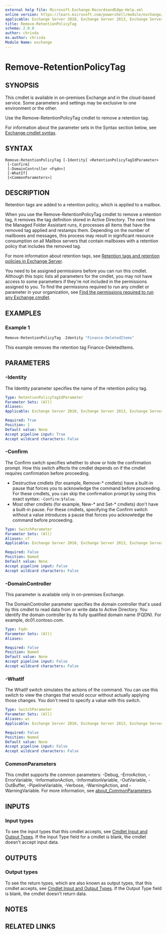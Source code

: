 ```yaml
---
external help file: Microsoft.Exchange.RecordsandEdge-Help.xml
online version: https://learn.microsoft.com/powershell/module/exchange/remove-retentionpolicytag
applicable: Exchange Server 2010, Exchange Server 2013, Exchange Server 2016, Exchange Server 2019, Exchange Online
title: Remove-RetentionPolicyTag
schema: 2.0.0
author: chrisda
ms.author: chrisda
Module Name: exchange
---
```


# Remove-RetentionPolicyTag

## SYNOPSIS
This cmdlet is available in on-premises Exchange and in the cloud-based service. Some parameters and settings may be exclusive to one environment or the other.

Use the Remove-RetentionPolicyTag cmdlet to remove a retention tag.

For information about the parameter sets in the Syntax section below, see [Exchange cmdlet syntax](https://learn.microsoft.com/powershell/exchange/exchange-cmdlet-syntax).

## SYNTAX

```
Remove-RetentionPolicyTag [-Identity] <RetentionPolicyTagIdParameter>
 [-Confirm]
 [-DomainController <Fqdn>]
 [-WhatIf]
 [<CommonParameters>]
```

## DESCRIPTION
Retention tags are added to a retention policy, which is applied to a mailbox.

When you use the Remove-RetentionPolicyTag cmdlet to remove a retention tag, it removes the tag definition stored in Active Directory. The next time the Managed Folder Assistant runs, it processes all items that have the removed tag applied and restamps them. Depending on the number of mailboxes and messages, this process may result in significant resource consumption on all Mailbox servers that contain mailboxes with a retention policy that includes the removed tag.

For more information about retention tags, see [Retention tags and retention policies in Exchange Server](https://learn.microsoft.com/Exchange/policy-and-compliance/mrm/retention-tags-and-retention-policies).

You need to be assigned permissions before you can run this cmdlet. Although this topic lists all parameters for the cmdlet, you may not have access to some parameters if they're not included in the permissions assigned to you. To find the permissions required to run any cmdlet or parameter in your organization, see [Find the permissions required to run any Exchange cmdlet](https://learn.microsoft.com/powershell/exchange/find-exchange-cmdlet-permissions).

## EXAMPLES

### Example 1
```powershell
Remove-RetentionPolicyTag -Identity "Finance-DeletedItems"
```

This example removes the retention tag Finance-DeletedItems.

## PARAMETERS

### -Identity
The Identity parameter specifies the name of the retention policy tag.

```yaml
Type: RetentionPolicyTagIdParameter
Parameter Sets: (All)
Aliases:
Applicable: Exchange Server 2010, Exchange Server 2013, Exchange Server 2016, Exchange Server 2019, Exchange Online

Required: True
Position: 1
Default value: None
Accept pipeline input: True
Accept wildcard characters: False
```

### -Confirm
The Confirm switch specifies whether to show or hide the confirmation prompt. How this switch affects the cmdlet depends on if the cmdlet requires confirmation before proceeding.

- Destructive cmdlets (for example, Remove-\* cmdlets) have a built-in pause that forces you to acknowledge the command before proceeding. For these cmdlets, you can skip the confirmation prompt by using this exact syntax: `-Confirm:$false`.
- Most other cmdlets (for example, New-\* and Set-\* cmdlets) don't have a built-in pause. For these cmdlets, specifying the Confirm switch without a value introduces a pause that forces you acknowledge the command before proceeding.

```yaml
Type: SwitchParameter
Parameter Sets: (All)
Aliases: cf
Applicable: Exchange Server 2010, Exchange Server 2013, Exchange Server 2016, Exchange Server 2019, Exchange Online

Required: False
Position: Named
Default value: None
Accept pipeline input: False
Accept wildcard characters: False
```

### -DomainController
This parameter is available only in on-premises Exchange.

The DomainController parameter specifies the domain controller that's used by this cmdlet to read data from or write data to Active Directory. You identify the domain controller by its fully qualified domain name (FQDN). For example, dc01.contoso.com.

```yaml
Type: Fqdn
Parameter Sets: (All)
Aliases:

Required: False
Position: Named
Default value: None
Accept pipeline input: False
Accept wildcard characters: False
```

### -WhatIf
The WhatIf switch simulates the actions of the command. You can use this switch to view the changes that would occur without actually applying those changes. You don't need to specify a value with this switch.

```yaml
Type: SwitchParameter
Parameter Sets: (All)
Aliases: wi
Applicable: Exchange Server 2010, Exchange Server 2013, Exchange Server 2016, Exchange Server 2019, Exchange Online

Required: False
Position: Named
Default value: None
Accept pipeline input: False
Accept wildcard characters: False
```

### CommonParameters
This cmdlet supports the common parameters: -Debug, -ErrorAction, -ErrorVariable, -InformationAction, -InformationVariable, -OutVariable, -OutBuffer, -PipelineVariable, -Verbose, -WarningAction, and -WarningVariable. For more information, see [about_CommonParameters](https://go.microsoft.com/fwlink/p/?LinkID=113216).

## INPUTS

### Input types
To see the input types that this cmdlet accepts, see [Cmdlet Input and Output Types](https://go.microsoft.com/fwlink/p/?LinkId=616387). If the Input Type field for a cmdlet is blank, the cmdlet doesn't accept input data.

## OUTPUTS

### Output types
To see the return types, which are also known as output types, that this cmdlet accepts, see [Cmdlet Input and Output Types](https://go.microsoft.com/fwlink/p/?LinkId=616387). If the Output Type field is blank, the cmdlet doesn't return data.

## NOTES

## RELATED LINKS
